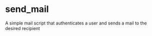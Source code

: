 # send_mail
A simple mail script that authenticates a user and sends a mail to the desired recipient
